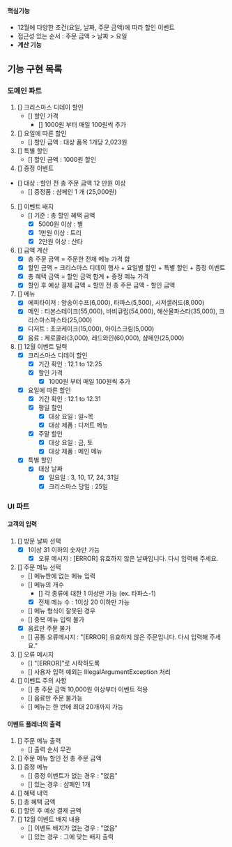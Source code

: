 #### 핵심기능
- 12월에 다양한 조건(요일, 날짜, 주문 금액)에 따라 할인 이벤트
- 접근성 있는 순서 : 주문 금액 > 날짜 > 요일
- **계산 기능**

## 기능 구현 목록

### 도메인 파트
1. [] 크리스마스 디데이 할인
   - [] 할인 가격
     - [] 1000원 부터 매일 100원씩 추가
2. [] 요일에 따른 할인
   - [] 할인 금액 : 대상 품목 1개당 2,023원
3. [] 특별 할인 
   - [] 할인 금액 : 1000원 할인
4. [] 증정 이벤트
  - [] 대상 : 할인 전 총 주문 금액 12 만원 이상
    - [] 증정품 : 샴페인 1 개 (25,000원)
5. [] 이벤트 배지
   - [] 기준 : 총 할인 혜택 금액
     - [x] 5000원 이상 : 별
     - [x] 1만원 이상 : 트리
     - [x] 2만원 이상 : 산타
6. [] 금액 계산
   - [x] 총 주문 금액 = 주문한 전체 메뉴 가격 합
   - [x] 할인 금액 = 크리스마스 디데이 행사 + 요일별 할인 + 특별 할인 + 증정 이벤트
   - [x] 총 혜택 금액 = 할인 금액 합계 + 증정 메뉴 가격
   - [x] 할인 후 예상 결제 금액 = 할인 전 총 주믄 금액 - 할인 금액
7. [] 메뉴
   - [x] 에피타이저 : 양송이수프(6,000), 타파스(5,500), 시저샐러드(8,000)
   - [x] 메인 : 티본스테이크(55,000), 바비큐립(54,000), 해산물파스타(35,000), 크리스마스파스타(25,000)
   - [x] 디저트 : 초코케이크(15,000), 아이스크림(5,000)
   - [x] 음료 : 제로콜라(3,000), 레드와인(60,000), 샴페인(25,000)
8. [] 12월 이벤트 달력
   - [x] 크리스마스 디데이 할인
       - [x] 기간 확인 : 12.1 to 12.25
       - [x] 할인 가격
           - [x] 1000원 부터 매일 100원씩 추가
   - [x] 요일에 따른 할인
       - [x] 기간 확인 : 12.1 to 12.31
       - [x] 평일 할인
           - [x] 대상 요일 : 일~목
           - [x] 대상 제품 : 디저트 메뉴
       - [x] 주말 할인
           - [x] 대상 요일 : 금, 토
           - [x] 대상 제품 : 메인 메뉴
   - [x] 특별 할인
       - [x] 대상 날짜
           - [x] 일요일 : 3, 10, 17, 24, 31일
           - [x] 크리스마스 당일 : 25일

### UI 파트
#### 고객의 입력
1. [] 방문 날짜 선택
   - [x] 1이상 31 이하의 숫자만 가능
     - [x] 오류 메시지 : [ERROR] 유효하지 않은 날짜입니다. 다시 입력해 주세요.
2. [] 주문 메뉴 선택
   - [] 메뉴판에 없는 메뉴 입력
   - [] 메뉴의 개수
     - [] 각 종류에 대한 1 이상만 가능 (ex. 타파스-1)
     - [x] 전체 메뉴 수 : 1이상 20 이하만 가능
   - [] 메뉴 형식이 잘못된 경우
   - [] 중복 메뉴 입력 불가
   - [x] 음료만 주문 불가
   - [] 공통 오류메시지 : "[ERROR] 유효하지 않은 주문입니다. 다시 입력해 주세요."
3. [] 오류 메시지
   - [] "[ERROR]"로 시작하도록
   - [] 사용자 입력 예외는 IllegalArgumentException 처리
4. [] 이벤트 주의 사항
    - [] 총 주문 금액 10,000원 이상부터 이벤트 적용
    - [] 음료만 주문 불가능
    - [] 메뉴는 한 번에 최대 20개까지 가능

#### 이벤트 플레너의 출력
1. [] 주문 메뉴 출력
    - [] 출력 순서 무관
2. [] 주문 메뉴 할인 전 총 주문 금액
3. [] 증정 메뉴
    - [] 증정 이벤트가 없는 경우 : "없음"
    - [] 있는 경우 : 샴페인 1개
4. [] 혜택 내역
5. [] 총 혜택 금액
6. [] 할인 후 예상 결제 금액
7. [] 12월 이벤트 배지 내용
    - [] 이벤트 배지가 없는 경우 : "없음"
    - [] 있는 경우 : 그에 맞는 배지 출력